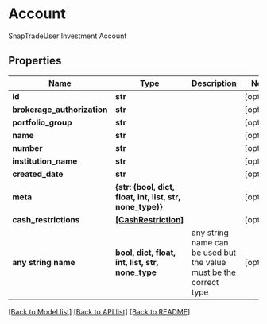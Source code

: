 # Account

SnapTradeUser Investment Account

## Properties
Name | Type | Description | Notes
------------ | ------------- | ------------- | -------------
**id** | **str** |  | [optional] 
**brokerage_authorization** | **str** |  | [optional] 
**portfolio_group** | **str** |  | [optional] 
**name** | **str** |  | [optional] 
**number** | **str** |  | [optional] 
**institution_name** | **str** |  | [optional] 
**created_date** | **str** |  | [optional] 
**meta** | **{str: (bool, dict, float, int, list, str, none_type)}** |  | [optional] 
**cash_restrictions** | [**[CashRestriction]**](CashRestriction.md) |  | [optional] 
**any string name** | **bool, dict, float, int, list, str, none_type** | any string name can be used but the value must be the correct type | [optional]

[[Back to Model list]](../README.md#documentation-for-models) [[Back to API list]](../README.md#documentation-for-api-endpoints) [[Back to README]](../README.md)


